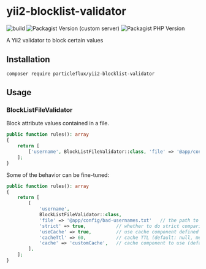 # yii2-blocklist-validator

![build](https://github.com/particleflux/yii2-blocklist-validator/actions/workflows/tests.yml/badge.svg)
![Packagist Version (custom server)](https://img.shields.io/packagist/v/particleflux/yii2-blocklist-validator)
![Packagist PHP Version](https://img.shields.io/packagist/dependency-v/particleflux/yii2-blocklist-validator/php)

A Yii2 validator to block certain values

## Installation

```shell
composer require particleflux/yii2-blocklist-validator
```

## Usage

### BlockListFileValidator

Block attribute values contained in a file.

```php
public function rules(): array
{
    return [
        ['username', BlockListFileValidator::class, 'file' => '@app/config/bad-usernames.txt'],
    ];
}
```

Some of the behavior can be fine-tuned:

```php
public function rules(): array
{
    return [
        [
            'username',
            BlockListFileValidator::class,
            'file' => '@app/config/bad-usernames.txt'   // the path to the blocklist file, can contain aliases
            'strict' => true,           // whether to do strict comparison (default: false)
            'useCache' => true,         // use cache component defined in 'cache' (default: true)
            'cacheTtl' => 60,           // cache TTL (default: null, meaning the component default)
            'cache' => 'customCache',   // cache component to use (default 'cache')
        ],
    ];
}
```
